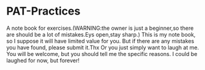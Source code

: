 # PAT-Practices
A note book for exercises.(WARNING:the owner is just a beginner,so there are should be a lot of mistakes.Eys open,stay sharp.)
This is my note book, so I suppose it will have limited value for you.
But if there are any mistakes you have found, please submit it.Thx
Or you just simply want to laugh at me. You will be welcome, but you should tell me the specific reasons. I could be laughed for now, but forever!
